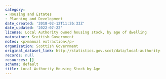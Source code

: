 ```yaml
---
category:
- Housing and Estates
- Planning and Development
date_created: '2018-02-12T11:26:33Z'
date_updated: '2022-07-22'
license: Local Authority owned housing stock, by age of dwelling
maintainer: Scottish Government
notes: <p>manual extraction</p>
organization: Scottish Government
original_dataset_link: http://statistics.gov.scot/data/local-authority-housing-stock-by-age
records: null
resources: []
schema: default
title: Local Authority Housing Stock by Age
---
```

